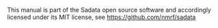 This manual is part of the Sadata open source software and accordingly licensed under its MIT license, see
https://github.com/nmrf/sadata
